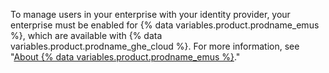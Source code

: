 To manage users in your enterprise with your identity provider, your enterprise must be enabled for {% data variables.product.prodname_emus %}, which are available with {% data variables.product.prodname_ghe_cloud %}. For more information, see "[About {% data variables.product.prodname_emus %}](/enterprise-cloud@latest/admin/authentication/managing-your-enterprise-users-with-your-identity-provider/about-enterprise-managed-users)."
